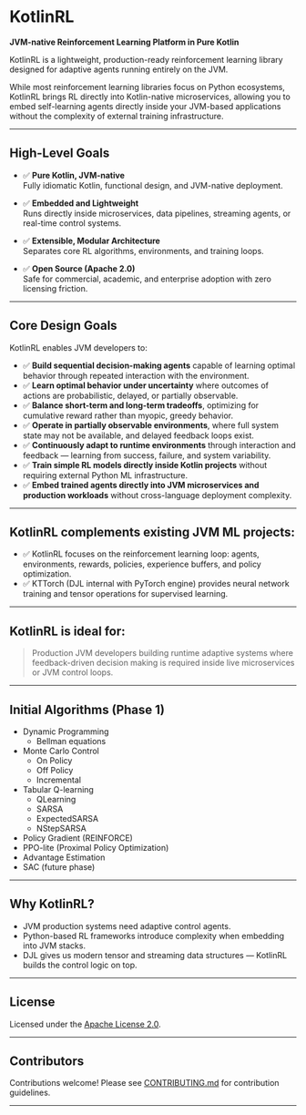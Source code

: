 # KotlinRL

**JVM-native Reinforcement Learning Platform in Pure Kotlin**

KotlinRL is a lightweight, production-ready reinforcement learning library designed for adaptive agents running entirely on the JVM.

While most reinforcement learning libraries focus on Python ecosystems, KotlinRL brings RL directly into Kotlin-native microservices, allowing you to embed self-learning agents directly inside your JVM-based applications without the complexity of external training infrastructure.

---

## High-Level Goals

- ✅ **Pure Kotlin, JVM-native**  
  Fully idiomatic Kotlin, functional design, and JVM-native deployment.

- ✅ **Embedded and Lightweight**  
  Runs directly inside microservices, data pipelines, streaming agents, or real-time control systems.

- ✅ **Extensible, Modular Architecture**  
  Separates core RL algorithms, environments, and training loops.

- ✅ **Open Source (Apache 2.0)**  
  Safe for commercial, academic, and enterprise adoption with zero licensing friction.

---

## Core Design Goals

KotlinRL enables JVM developers to:

- ✅ **Build sequential decision-making agents** capable of learning optimal behavior through repeated interaction with the environment.
- ✅ **Learn optimal behavior under uncertainty** where outcomes of actions are probabilistic, delayed, or partially observable.
- ✅ **Balance short-term and long-term tradeoffs**, optimizing for cumulative reward rather than myopic, greedy behavior.
- ✅ **Operate in partially observable environments**, where full system state may not be available, and delayed feedback loops exist.
- ✅ **Continuously adapt to runtime environments** through interaction and feedback — learning from success, failure, and system variability.
- ✅ **Train simple RL models directly inside Kotlin projects** without requiring external Python ML infrastructure.
- ✅ **Embed trained agents directly into JVM microservices and production workloads** without cross-language deployment complexity.

---

## KotlinRL complements existing JVM ML projects:

- ✅ KotlinRL focuses on the reinforcement learning loop: agents, environments, rewards, policies, experience buffers, and policy optimization.
- ✅ KTTorch (DJL internal with PyTorch engine) provides neural network training and tensor operations for supervised learning.

---

## KotlinRL is ideal for:

> Production JVM developers building runtime adaptive systems where feedback-driven decision making is required inside live microservices or JVM control loops.

---
## Initial Algorithms (Phase 1)

- Dynamic Programming 
  - Bellman equations
- Monte Carlo Control
  - On Policy
  - Off Policy
  - Incremental
- Tabular Q-learning
  - QLearning
  - SARSA
  - ExpectedSARSA
  - NStepSARSA
- Policy Gradient (REINFORCE)
- PPO-lite (Proximal Policy Optimization)
- Advantage Estimation
- SAC (future phase)

---

## Why KotlinRL?

- JVM production systems need adaptive control agents.
- Python-based RL frameworks introduce complexity when embedding into JVM stacks.
- DJL gives us modern tensor and streaming data structures — KotlinRL builds the control logic on top.

---

## License

Licensed under the [Apache License 2.0](LICENSE).

---

## Contributors

Contributions welcome! Please see [CONTRIBUTING.md](CONTRIBUTING.md) for contribution guidelines.

---
